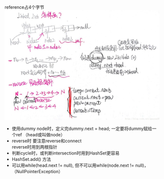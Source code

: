 reference占4个字节 <br>
![image](https://github.com/Yanssie/CodePractice/blob/master/image/LinedList.png)
- 使用dummy node时，定义完dummy.next = head; 一定要将dummy赋给一个ref （head或叫做node）
- reverse时
要注意reverse和connect<br>
reverse时用到两根指针
- 判断cycle时，或判断intersection时用到HashSet更容易 
- HashSet.add() 方法
- 可以用while(head.next != null), 但不可以用while(node.next != null)， （NullPointerException）
